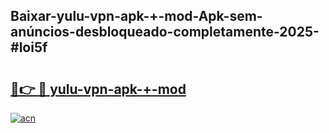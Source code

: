 ## Baixar-yulu-vpn-apk-+-mod-Apk-sem-anúncios-desbloqueado-completamente-2025-#loi5f

# <h2><a href="https://ainizakaria.my?title=yulu-vpn-apk-+-mod&ref=20M">🔗👉 🔴 yulu-vpn-apk-+-mod</a></h2>

[![acn](https://github.com/user-attachments/assets/0f9c940e-d8b0-45ae-aac7-cd30a18b3e1c)](https://ainizakaria.my?title=yulu-vpn-apk-+-mod&ref=20M)

